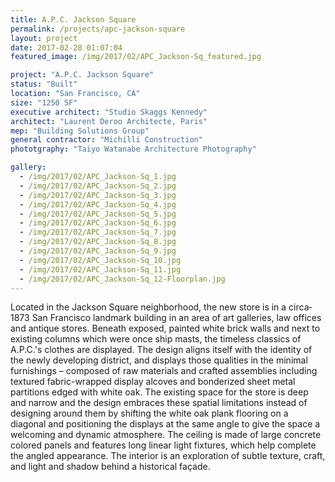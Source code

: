 ```yaml
---
title: A.P.C. Jackson Square
permalink: /projects/apc-jackson-square
layout: project
date: 2017-02-28 01:07:04
featured_image: /img/2017/02/APC_Jackson-Sq_featured.jpg

project: "A.P.C. Jackson Square"
status: "Built"
location: "San Francisco, CA"
size: "1250 SF"
executive architect: "Studio Skaggs Kennedy"
architect: "Laurent Deroo Architecte, Paris"
mep: "Building Solutions Group"
general contractor: "Michilli Construction"
phototgraphy: "Taiyo Watanabe Architecture Photography"

gallery:
  - /img/2017/02/APC_Jackson-Sq_1.jpg
  - /img/2017/02/APC_Jackson-Sq_2.jpg
  - /img/2017/02/APC_Jackson-Sq_3.jpg
  - /img/2017/02/APC_Jackson-Sq_4.jpg
  - /img/2017/02/APC_Jackson-Sq_5.jpg
  - /img/2017/02/APC_Jackson-Sq_6.jpg
  - /img/2017/02/APC_Jackson-Sq_7.jpg
  - /img/2017/02/APC_Jackson-Sq_8.jpg
  - /img/2017/02/APC_Jackson-Sq_9.jpg
  - /img/2017/02/APC_Jackson-Sq_10.jpg
  - /img/2017/02/APC_Jackson-Sq_11.jpg
  - /img/2017/02/APC_Jackson-Sq_12-Floorplan.jpg
---
```


Located in the Jackson Square neighborhood, the new store is in a circa­1873 San Francisco landmark building in an area of art galleries, law offices and antique stores. Beneath exposed, painted white brick walls and next to existing columns which were once ship masts, the timeless classics of A.P.C.&#39;s clothes are displayed. The design aligns itself with the identity of the newly developing district, and displays those qualities in the minimal furnishings – composed of raw materials and crafted assemblies including textured fabric-wrapped display alcoves and bonderized sheet metal partitions edged with white oak. The existing space for the store is deep and narrow and the design embraces these spatial limitations instead of designing around them by shifting the white oak plank flooring on a diagonal and positioning the displays at the same angle to give the space a welcoming and dynamic atmosphere. The ceiling is made of large concrete colored panels and features long linear light fixtures, which help complete the angled appearance. The interior is an exploration of subtle texture, craft, and light and shadow behind a historical façade.
